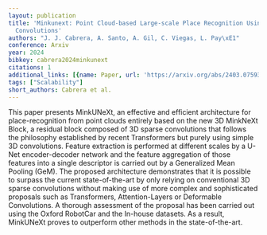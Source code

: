 ```yaml
---
layout: publication
title: 'Minkunext: Point Cloud-based Large-scale Place Recognition Using 3D Sparse
  Convolutions'
authors: "J. J. Cabrera, A. Santo, A. Gil, C. Viegas, L. Pay\xE1"
conference: Arxiv
year: 2024
bibkey: cabrera2024minkunext
citations: 1
additional_links: [{name: Paper, url: 'https://arxiv.org/abs/2403.07593'}]
tags: ["Scalability"]
short_authors: Cabrera et al.
---
```

This paper presents MinkUNeXt, an effective and efficient architecture for
place-recognition from point clouds entirely based on the new 3D MinkNeXt
Block, a residual block composed of 3D sparse convolutions that follows the
philosophy established by recent Transformers but purely using simple 3D
convolutions. Feature extraction is performed at different scales by a U-Net
encoder-decoder network and the feature aggregation of those features into a
single descriptor is carried out by a Generalized Mean Pooling (GeM). The
proposed architecture demonstrates that it is possible to surpass the current
state-of-the-art by only relying on conventional 3D sparse convolutions without
making use of more complex and sophisticated proposals such as Transformers,
Attention-Layers or Deformable Convolutions. A thorough assessment of the
proposal has been carried out using the Oxford RobotCar and the In-house
datasets. As a result, MinkUNeXt proves to outperform other methods in the
state-of-the-art.